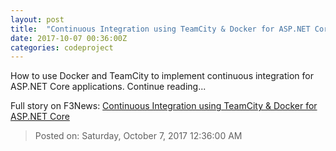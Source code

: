 ```yaml
---
layout: post
title:  "Continuous Integration using TeamCity & Docker for ASP.NET Core"
date: 2017-10-07 00:36:00Z
categories: codeproject
---
```


How to use Docker and TeamCity to implement continuous integration for ASP.NET Core applications. Continue reading...


Full story on F3News: [Continuous Integration using TeamCity & Docker for ASP.NET Core](http://www.f3nws.com/n/RsSWtB)

> Posted on: Saturday, October 7, 2017 12:36:00 AM
